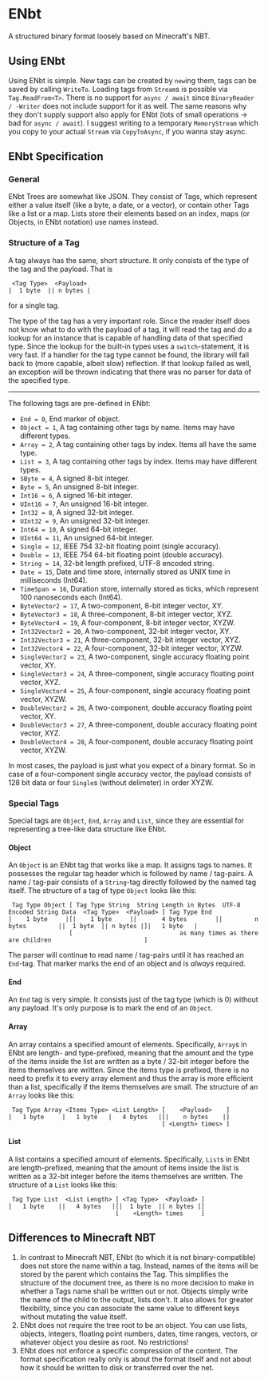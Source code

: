 # ENbt
A structured binary format loosely based on Minecraft's NBT.

## Using ENbt
Using ENbt is simple. New tags can be created by `new`ing them, tags can be saved by calling `WriteTo`.
Loading tags from `Stream`s is possible via `Tag.ReadFrom<T>`. There is no support for `async / await`
since `BinaryReader / -Writer` does not include support for it as well. The same reasons why they don't 
supply support also apply for ENbt (lots of small operations -> bad for `async / await`). I suggest 
writing to a temporary `MemoryStream` which you copy to your actual `Stream` via `CopyToAsync`, if you
wanna stay async.

## ENbt Specification

### General
ENbt Trees are somewhat like JSON. They consist of Tags, which represent either a value itself 
(like a byte, a date, or a vector), or contain other Tags like a list or a map. Lists store their elements 
based on an index, maps (or Objects, in ENbt notation) use names instead.

### Structure of a Tag
A tag always has the same, short structure. It only consists of the type of the tag and the payload. That 
is  

     <Tag Type>  <Payload>  
    |  1 byte  || n bytes |  
    
for a single tag.

The type of the tag has a very important role. Since the reader itself does not know what to do with the 
payload of a tag, it will read the tag and do a lookup for an instance that is capable of handling data of
that specified type. Since the lookup for the built-in types uses a `switch`-statement, it is very fast.
If a handler for the tag type cannot be found, the library will fall back to (more capable, albeit slow)
reflection. If that lookup failed as well, an exception will be thrown indicating that there was no parser
for data of the specified type.

----

The following tags are pre-defined in ENbt:

- `End = 0`, End marker of object.
- `Object = 1`, A tag containing other tags by name. Items may have different types.
- `Array = 2`, A tag containing other tags by index. Items all have the same type.
- `List = 3`, A tag containing other tags by index. Items may have different types.
- `SByte = 4`, A signed 8-bit integer.
- `Byte = 5`, An unsigned 8-bit integer.
- `Int16 = 6`, A signed 16-bit integer.
- `UInt16 = 7`, An unsigned 16-bit integer.
- `Int32 = 8`, A signed 32-bit integer.
- `UInt32 = 9`, An unsigned 32-bit integer.
- `Int64 = 10`, A signed 64-bit integer.
- `UInt64 = 11`, An unsigned 64-bit integer.
- `Single = 12`, IEEE 754 32-bit floating point (single accuracy).
- `Double = 13`, IEEE 754 64-bit floating point (double accuracy).
- `String = 14`, 32-bit length prefixed, UTF-8 encoded string.
- `Date = 15`, Date and time store, internally stored as UNIX time in milliseconds (Int64).
- `TimeSpan = 16`, Duration store, internally stored as ticks, which represent 100 nanoseconds each (Int64).
- `ByteVector2 = 17`, A two-component, 8-bit integer vector, XY.
- `ByteVector3 = 18`, A three-component, 8-bit integer vector, XYZ.
- `ByteVector4 = 19`, A four-component, 8-bit integer vector, XYZW.
- `Int32Vector2 = 20`, A two-component, 32-bit integer vector, XY.
- `Int32Vector3 = 21`, A three-component, 32-bit integer vector, XYZ.
- `Int32Vector4 = 22`, A four-component, 32-bit integer vector, XYZW.
- `SingleVector2 = 23`, A two-component, single accuracy floating point vector, XY.
- `SingleVector3 = 24`, A three-component, single accuracy floating point vector, XYZ.
- `SingleVector4 = 25`, A four-component, single accuracy floating point vector, XYZW.
- `DoubleVector2 = 26`, A two-component, double accuracy floating point vector, XY.
- `DoubleVector3 = 27`, A three-component, double accuracy floating point vector, XYZ.
- `DoubleVector4 = 28`, A four-component, double accuracy floating point vector, XYZW.

In most cases, the payload is just what you expect of a binary format. So in case of a four-component
single accuracy vector, the payload consists of 128 bit data or four `Single`s (without delimeter) in 
order XYZW.

### Special Tags
Special tags are `Object`, `End`, `Array` and `List`, since they are essential for representing a
tree-like data structure like ENbt.

#### Object
An `Object` is an ENbt tag that works like a map. It assigns tags to names. It possesses the regular tag 
header which is followed by name / tag-pairs. A name / tag-pair consists of a `String`-tag directly 
followed by the named tag itself. The structure of a tag of type `Object` looks like this:

     Tag Type Object [ Tag Type String  String Length in Bytes  UTF-8 Encoded String Data  <Tag Type>  <Payload> ] Tag Type End
    |    1 byte     |[|    1 byte     ||       4 bytes        ||         n bytes         ||  1 byte  || n bytes |]|   1 byte   |
                     [                              as many times as there are children                          ]

The parser will continue to read name / tag-pairs until it has reached an `End`-tag. That marker 
marks the end of an object and is _always_ required.

#### End
An `End` tag is very simple. It consists just of the tag type (which is 0) without any payload. 
It's only purpose is to mark the end of an `Object`.

#### Array
An array contains a specified amount of elements. Specifically, `Array`s in ENbt are length- and
type-prefixed, meaning that the amount and the type of the items inside the list are written as 
a byte / 32-bit integer before the items themselves are written. Since the items type is prefixed,
there is no need to prefix it to every array element and thus the array is more efficient than a
list, specifically if the items themselves are small. The structure of an `Array` looks like this:

     Tag Type Array <Items Type> <List Length> [    <Payload>    ]
    |   1 byte     |   1 byte   |   4 bytes   |[|    n bytes    |]
                                               [ <Length> times> ]

#### List
A list contains a specified amount of elements. Specifically, `List`s in ENbt are length-prefixed,
meaning that the amount of items inside the list is written as a 32-bit integer before the items 
themselves are written. The structure of a `List` looks like this:

     Tag Type List  <List Length> [ <Tag Type>  <Payload> ]
    |   1 byte    ||   4 bytes   |[|  1 byte  || n bytes |]
                                  [    <Length> times     ]

## Differences to Minecraft NBT
1. In contrast to Minecraft NBT, ENbt (to which it is not binary-compatible) does not store the name
   within a tag. Instead, names of the items will be stored by the parent which contains the Tag.
   This simplifies the structure of the document tree, as there is no more decision to make in whether
   a Tags name shall be written out or not. Objects simply write the name of the child to the output,
   lists don't. It also allows for greater flexibility, since you can associate the same value to 
   different keys without mutating the value itself.
2. ENbt does not require the tree root to be an object. You can use lists, objects, integers, floating 
   point numbers, dates, time ranges, vectors, or whatever object you desire as root. No restrictions!
3. ENbt does not enforce a specific compression of the content. The format specification really only is
   about the format itself and not about how it should be written to disk or transferred over the net.